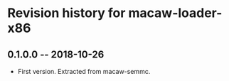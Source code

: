 # Revision history for macaw-loader-x86

## 0.1.0.0 -- 2018-10-26

* First version. Extracted from macaw-semmc.
